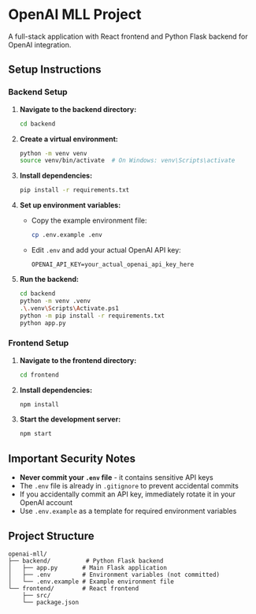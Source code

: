 # OpenAI MLL Project

A full-stack application with React frontend and Python Flask backend for OpenAI integration.

## Setup Instructions

### Backend Setup

1. **Navigate to the backend directory:**
   ```bash
   cd backend
   ```

2. **Create a virtual environment:**
   ```bash
   python -m venv venv
   source venv/bin/activate  # On Windows: venv\Scripts\activate
   ```

3. **Install dependencies:**
   ```bash
   pip install -r requirements.txt
   ```

4. **Set up environment variables:**
   - Copy the example environment file:
     ```bash
     cp .env.example .env
     ```
   - Edit `.env` and add your actual OpenAI API key:
     ```
     OPENAI_API_KEY=your_actual_openai_api_key_here
     ```

5. **Run the backend:**
   ```bash
   cd backend
   python -m venv .venv
   .\.venv\Scripts\Activate.ps1
   python -m pip install -r requirements.txt
   python app.py
   ```

### Frontend Setup

1. **Navigate to the frontend directory:**
   ```bash
   cd frontend
   ```

2. **Install dependencies:**
   ```bash
   npm install
   ```

3. **Start the development server:**
   ```bash
   npm start
   ```

## Important Security Notes

- **Never commit your `.env` file** - it contains sensitive API keys
- The `.env` file is already in `.gitignore` to prevent accidental commits
- If you accidentally commit an API key, immediately rotate it in your OpenAI account
- Use `.env.example` as a template for required environment variables

## Project Structure

```
openai-mll/
├── backend/          # Python Flask backend
│   ├── app.py       # Main Flask application
│   ├── .env         # Environment variables (not committed)
│   └── .env.example # Example environment file
└── frontend/        # React frontend
    ├── src/
    └── package.json
```
